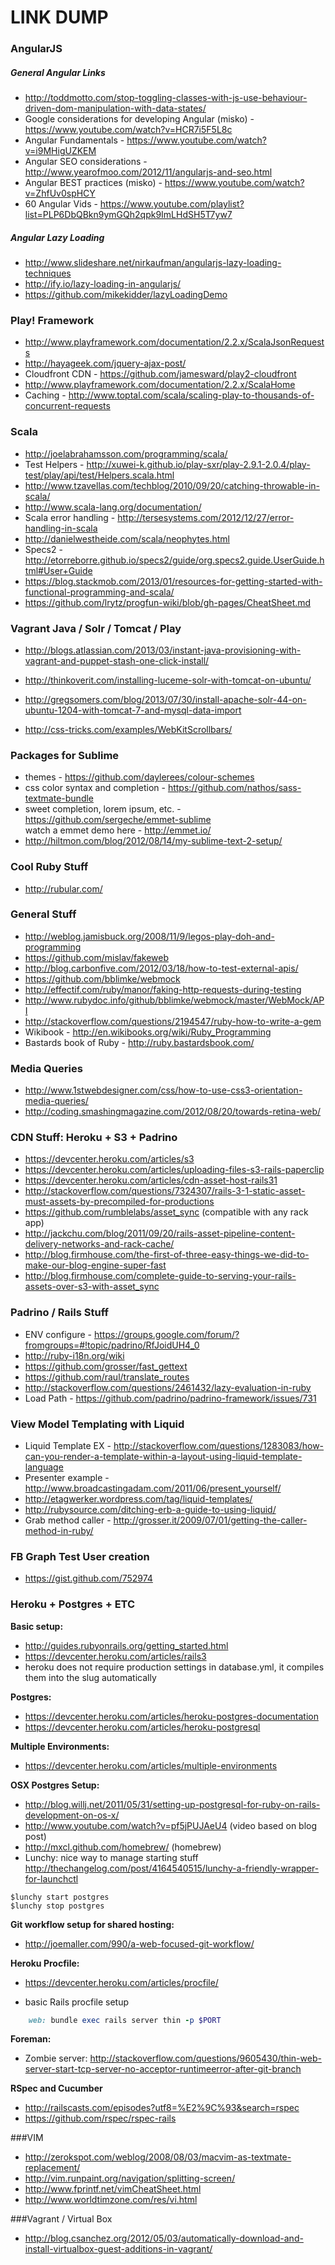 # LINK DUMP


### AngularJS

##### General Angular Links
* http://toddmotto.com/stop-toggling-classes-with-js-use-behaviour-driven-dom-manipulation-with-data-states/
* Google considerations for developing Angular (misko) - https://www.youtube.com/watch?v=HCR7i5F5L8c
* Angular Fundamentals - https://www.youtube.com/watch?v=i9MHigUZKEM
* Angular SEO considerations - http://www.yearofmoo.com/2012/11/angularjs-and-seo.html
* Angular BEST practices (misko) - https://www.youtube.com/watch?v=ZhfUv0spHCY
* 60 Angular Vids - https://www.youtube.com/playlist?list=PLP6DbQBkn9ymGQh2qpk9ImLHdSH5T7yw7

##### Angular Lazy Loading
* http://www.slideshare.net/nirkaufman/angularjs-lazy-loading-techniques
* http://ify.io/lazy-loading-in-angularjs/
* https://github.com/mikekidder/lazyLoadingDemo



### Play! Framework
* http://www.playframework.com/documentation/2.2.x/ScalaJsonRequests
* http://hayageek.com/jquery-ajax-post/
* Cloudfront CDN - https://github.com/jamesward/play2-cloudfront
* http://www.playframework.com/documentation/2.2.x/ScalaHome
* Caching - http://www.toptal.com/scala/scaling-play-to-thousands-of-concurrent-requests


### Scala
* http://joelabrahamsson.com/programming/scala/
* Test Helpers - http://xuwei-k.github.io/play-sxr/play-2.9.1-2.0.4/play-test/play/api/test/Helpers.scala.html
* http://www.tzavellas.com/techblog/2010/09/20/catching-throwable-in-scala/
* http://www.scala-lang.org/documentation/
* Scala error handling - http://tersesystems.com/2012/12/27/error-handling-in-scala
* http://danielwestheide.com/scala/neophytes.html
* Specs2 - http://etorreborre.github.io/specs2/guide/org.specs2.guide.UserGuide.html#User+Guide
* https://blog.stackmob.com/2013/01/resources-for-getting-started-with-functional-programming-and-scala/
* https://github.com/lrytz/progfun-wiki/blob/gh-pages/CheatSheet.md



### Vagrant Java / Solr / Tomcat / Play
* http://blogs.atlassian.com/2013/03/instant-java-provisioning-with-vagrant-and-puppet-stash-one-click-install/
* http://thinkoverit.com/installing-luceme-solr-with-tomcat-on-ubuntu/
* http://gregsomers.com/blog/2013/07/30/install-apache-solr-44-on-ubuntu-1204-with-tomcat-7-and-mysql-data-import


* http://css-tricks.com/examples/WebKitScrollbars/

### Packages for Sublime
* themes - https://github.com/daylerees/colour-schemes
* css color syntax and completion - https://github.com/nathos/sass-textmate-bundle
* sweet completion, lorem ipsum, etc. - https://github.com/sergeche/emmet-sublime  
  watch a emmet demo here - http://emmet.io/
* http://hiltmon.com/blog/2012/08/14/my-sublime-text-2-setup/

### Cool Ruby Stuff
* http://rubular.com/

### General Stuff
* http://weblog.jamisbuck.org/2008/11/9/legos-play-doh-and-programming
* https://github.com/mislav/fakeweb
* http://blog.carbonfive.com/2012/03/18/how-to-test-external-apis/
* https://github.com/bblimke/webmock
* http://effectif.com/ruby/manor/faking-http-requests-during-testing
* http://www.rubydoc.info/github/bblimke/webmock/master/WebMock/API
* http://stackoverflow.com/questions/2194547/ruby-how-to-write-a-gem
* Wikibook - http://en.wikibooks.org/wiki/Ruby_Programming
* Bastards book of Ruby - http://ruby.bastardsbook.com/

### Media Queries
* http://www.1stwebdesigner.com/css/how-to-use-css3-orientation-media-queries/
* http://coding.smashingmagazine.com/2012/08/20/towards-retina-web/

### CDN Stuff: Heroku + S3 + Padrino
* https://devcenter.heroku.com/articles/s3
* https://devcenter.heroku.com/articles/uploading-files-s3-rails-paperclip
* https://devcenter.heroku.com/articles/cdn-asset-host-rails31
* http://stackoverflow.com/questions/7324307/rails-3-1-static-asset-must-assets-by-precompiled-for-productions
* https://github.com/rumblelabs/asset_sync (compatible with any rack app)
* http://jackchu.com/blog/2011/09/20/rails-asset-pipeline-content-delivery-networks-and-rack-cache/
* http://blog.firmhouse.com/the-first-of-three-easy-things-we-did-to-make-our-blog-engine-super-fast
* http://blog.firmhouse.com/complete-guide-to-serving-your-rails-assets-over-s3-with-asset_sync

### Padrino / Rails Stuff
* ENV configure - https://groups.google.com/forum/?fromgroups=#!topic/padrino/RfJoidUH4_0
* http://ruby-i18n.org/wiki
* https://github.com/grosser/fast_gettext
* https://github.com/raul/translate_routes
* http://stackoverflow.com/questions/2461432/lazy-evaluation-in-ruby
* Load Path - https://github.com/padrino/padrino-framework/issues/731

### View Model Templating with Liquid
* Liquid Template EX - http://stackoverflow.com/questions/1283083/how-can-you-render-a-template-within-a-layout-using-liquid-template-language
* Presenter example - http://www.broadcastingadam.com/2011/06/present_yourself/
* http://etagwerker.wordpress.com/tag/liquid-templates/
* http://rubysource.com/ditching-erb-a-guide-to-using-liquid/
* Grab method caller - http://grosser.it/2009/07/01/getting-the-caller-method-in-ruby/

### FB Graph Test User creation
* https://gist.github.com/752974

### Heroku + Postgres + ETC
**Basic setup:**
* http://guides.rubyonrails.org/getting_started.html
* https://devcenter.heroku.com/articles/rails3
* heroku does not require production settings in database.yml, it compiles them into the slug automatically

**Postgres:**
* https://devcenter.heroku.com/articles/heroku-postgres-documentation
* https://devcenter.heroku.com/articles/heroku-postgresql

**Multiple Environments:**
* https://devcenter.heroku.com/articles/multiple-environments

**OSX Postgres Setup:**
* http://blog.willj.net/2011/05/31/setting-up-postgresql-for-ruby-on-rails-development-on-os-x/
* http://www.youtube.com/watch?v=pf5jPUJAeU4 (video based on blog post)
* http://mxcl.github.com/homebrew/ (homebrew)
* Lunchy: nice way to manage starting stuff  
    http://thechangelog.com/post/4164540515/lunchy-a-friendly-wrapper-for-launchctl

```
$lunchy start postgres
$lunchy stop postgres
```

**Git workflow setup for shared hosting:**
* http://joemaller.com/990/a-web-focused-git-workflow/

**Heroku Procfile:**
* https://devcenter.heroku.com/articles/procfile/

* basic Rails procfile setup

```ruby
    web: bundle exec rails server thin -p $PORT
```

**Foreman:**
* Zombie server: http://stackoverflow.com/questions/9605430/thin-web-server-start-tcp-server-no-acceptor-runtimeerror-after-git-branch

**RSpec and Cucumber**
*  http://railscasts.com/episodes?utf8=%E2%9C%93&search=rspec
*  https://github.com/rspec/rspec-rails


###VIM
* http://zerokspot.com/weblog/2008/08/03/macvim-as-textmate-replacement/
* http://vim.runpaint.org/navigation/splitting-screen/
* http://www.fprintf.net/vimCheatSheet.html
* http://www.worldtimzone.com/res/vi.html

###Vagrant / Virtual Box
* http://blog.csanchez.org/2012/05/03/automatically-download-and-install-virtualbox-guest-additions-in-vagrant/
